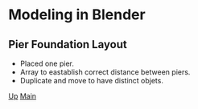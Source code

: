 # Modeling in Blender

## Pier Foundation Layout

-   Placed one pier.
-   Array to eastablish correct distance between piers.
-   Duplicate and move to have distinct objets.

[Up](index.md)
[Main](../../../../index.md)
